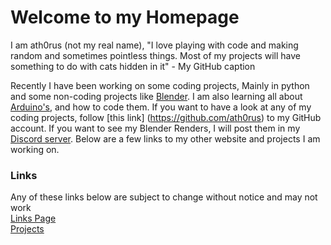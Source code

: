 # Welcome to my Homepage
I am ath0rus (not my real name), "I love playing with code and making random and sometimes pointless things. Most of my projects will have something to do with cats hidden in it" - My GitHub caption

Recently I have been working on some coding projects, Mainly in python and some non-coding projects like [Blender](https://www.blender.org/). I am also learning all about [Arduino's](https://www.arduino.cc/en/Guide/Introduction), and how to code them. If you want to have a look at any of my coding projects, follow [this link] (https://github.com/ath0rus) to my GitHub account. If you want to see my Blender Renders, I will post them in my [Discord server](https://discord.gg/q62V7SRfxE). Below are a few links to my other website and projects I am working on.

### Links
Any of these links below are subject to change without notice and may not work\
[Links Page](https://ath0rus.github.io)\
[Projects](https://ath0rus.github.io/Projects)
